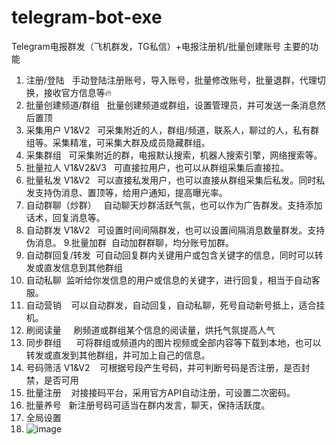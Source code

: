 # telegram-bot-exe
Telegram电报群发（飞机群发，TG私信）+电报注册机/批量创建账号
主要的功能
1. 注册/登陆   手动登陆注册账号，导入账号，批量修改账号，批量退群，代理切换，接收官方信息等🔥
2. 批量创建频道/群组   批量创建频道或群组，设置管理员，并可发送一条消息然后置顶
3. 采集用户 V1&V2   可采集附近的人，群组/频道，联系人，聊过的人，私有群组等。采集精准，可采集大群及成员隐藏群组。
4. 采集群组   可采集附近的群，电报默认搜索，机器人搜索引擎，网络搜索等。
5. 批量拉人 V1&V2&V3   可直接拉用户，也可以从群组采集后直接拉。
6. 批量私发 V1&V2   可以直接私发用户，也可以直接从群组采集后私发。同时私发支持伪消息、置顶等，给用户通知，提高曝光率。
7. 自动群聊（炒群）   自动聊天炒群活跃气氛，也可以作为广告群发。支持添加话术，回复消息等。
8. 自动群发 V1&V2   可设置时间间隔群发，也可以设置间隔消息数量群发。支持伪消息。
9.批量加群  自动加群群聊，均分账号加群。
10. 自动群回复/转发  可自动回复群内关键用户或包含关键字的信息，同时可以转发或直发信息到其他群组
11. 自动私聊  监听给你发信息的用户或信息的关键字，进行回复，相当于自动客服。
12. 自动营销    可以自动群发，自动回复，自动私聊，死号自动新号抵上，适合挂机。
13. 刷阅读量     刷频道或群组某个信息的阅读量，烘托气氛提高人气
14. 同步群组      可将群组或频道内的图片视频或全部内容等下载到本地，也可以转发或直发到其他群组，并可加上自己的信息。
15. 号码筛活 V1&V2    可根据号段产生号码，并可判断号码是否注册，是否封禁，是否可用
16. 批量注册    对接接码平台，采用官方API自动注册，可设置二次密码。
17. 批量养号   新注册号码可适当在群内发言，聊天，保持活跃度。
18. 全局设置
19. ![image](https://github.com/llkh666/telegram-bot-exe/assets/134913324/4eb19ccb-066a-4a23-8f19-5dcc47b914db)
